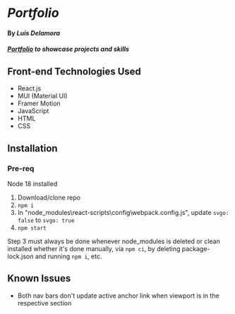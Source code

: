 # _Portfolio_

#### By _**Luis Delamora**_

#### _[Portfolio](https://eccos.github.io/portfolio/) to showcase projects and skills_

## Front-end Technologies Used
- React.js
- MUI (Material UI)
- Framer Motion
- JavaScript
- HTML
- CSS

## Installation
### Pre-req
Node 18 installed
1. Download/clone repo
1. `npm i`
1. In "node_modules\react-scripts\config\webpack.config.js", update `svgo: false` to `svgo: true`
1. `npm start`

Step 3 must always be done whenever node_modules is deleted or clean installed whether it's done manually, via `npm ci`, by deleting package-lock.json and running `npm i`, etc.

## Known Issues
- Both nav bars don't update active anchor link when viewport is in the respective section